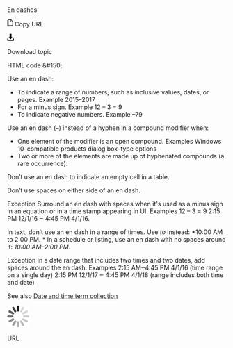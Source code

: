 ﻿# 

En dashes

![Copy URL](media/enes/Copy.png)
Copy URL

![Download](media/enes/Download.png)

Download topic

HTML code &\#150;

Use an en dash:

  - To indicate a range of numbers, such as inclusive values, dates, or pages.
    Example 2015–2017
  - For a minus sign.
    Example 12 – 3 = 9
  - To indicate negative numbers.
    Example –79

Use an en dash (–) instead of a hyphen in a compound modifier when:

  - One element of the modifier is an open compound.
    Examples
    Windows 10–compatible products 
    dialog box–type options
  - Two or more of the elements are made up of hyphenated compounds (a rare occurrence). 

Don’t use an en dash to indicate an empty cell in a table.

Don’t use spaces on either side of an en dash. 

Exception Surround an en dash with spaces when it's used as a minus sign in an equation or in a time stamp appearing in UI.
Examples
12 – 3 = 9 
2:15 PM 12/1/16 ‒ 4:45 PM 4/1/16.

In text, don’t use an en dash in a range of times. Use *to* instead: *10:00 AM to 2:00 PM. * In a schedule or listing, use an en dash with no spaces around it: *10:00 AM–2:00 PM*. 

Exception In a date range that includes two times and two dates, add spaces around the en dash.
Examples
2:15 AM‒4:45 PM 4/1/16 (time range on a single day)
2:15 PM 12/1/17 ‒ 4:45 PM 4/1/18 (range includes both time and date)

See also [Date and time term collection](https://worldready.cloudapp.net/Styleguide/Read?id=2700&topicid=27390)

![In progress](media/enes/activity-large.gif)

URL :
